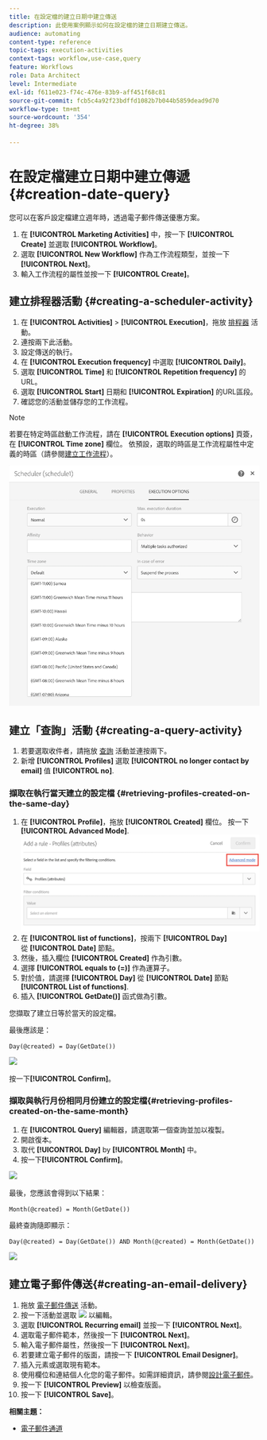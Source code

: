 ```yaml
---
title: 在設定檔的建立日期中建立傳送
description: 此使用案例顯示如何在設定檔的建立日期建立傳送。
audience: automating
content-type: reference
topic-tags: execution-activities
context-tags: workflow,use-case,query
feature: Workflows
role: Data Architect
level: Intermediate
exl-id: f611e023-f74c-476e-83b9-aff451f68c81
source-git-commit: fcb5c4a92f23bdffd1082b7b044b5859dead9d70
workflow-type: tm+mt
source-wordcount: '354'
ht-degree: 38%

---
```


# 在設定檔建立日期中建立傳遞 {#creation-date-query}

您可以在客戶設定檔建立週年時，透過電子郵件傳送優惠方案。

1. 在 **[!UICONTROL Marketing Activities]** 中，按一下 **[!UICONTROL Create]** 並選取 **[!UICONTROL Workflow]**。
1. 選取 **[!UICONTROL New Workflow]** 作為工作流程類型，並按一下 **[!UICONTROL Next]**。
1. 輸入工作流程的屬性並按一下 **[!UICONTROL Create]**。

## 建立排程器活動 {#creating-a-scheduler-activity}

1. 在 **[!UICONTROL Activities]** > **[!UICONTROL Execution]**，拖放 [排程器](../../automating/using/scheduler.md) 活動。
1. 連按兩下此活動。
1. 設定傳送的執行。
1. 在 **[!UICONTROL Execution frequency]** 中選取 **[!UICONTROL Daily]**。
1. 選取 **[!UICONTROL Time]** 和 **[!UICONTROL Repetition frequency]** 的URL。
1. 選取 **[!UICONTROL Start]** 日期和 **[!UICONTROL Expiration]** 的URL區段。
1. 確認您的活動並儲存您的工作流程。

>[!NOTE]
>
>若要在特定時區啟動工作流程，請在 **[!UICONTROL Execution options]** 頁簽，在 **[!UICONTROL Time zone]** 欄位。 依預設，選取的時區是工作流程屬性中定義的時區（請參閱[建立工作流程](../../automating/using/building-a-workflow.md)）。

![](assets/time_zone.png)

## 建立「查詢」活動 {#creating-a-query-activity}

1. 若要選取收件者，請拖放 [查詢](../../automating/using/query.md) 活動並連按兩下。
1. 新增 **[!UICONTROL Profiles]** 選取 **[!UICONTROL no longer contact by email]** 值 **[!UICONTROL no]**.

### 擷取在執行當天建立的設定檔 {#retrieving-profiles-created-on-the-same-day}

1. 在 **[!UICONTROL Profile]**，拖放 **[!UICONTROL Created]** 欄位。 按一下 **[!UICONTROL Advanced Mode]**.
   ![](assets/advanced_mode.png)
1. 在 **[!UICONTROL list of functions]**，按兩下 **[!UICONTROL Day]** 從 **[!UICONTROL Date]** 節點。
1. 然後，插入欄位 **[!UICONTROL Created]** 作為引數。
1. 選擇 **[!UICONTROL equals to (=)]** 作為運算子。
1. 對於值，請選擇 **[!UICONTROL Day]** 從 **[!UICONTROL Date]** 節點 **[!UICONTROL List of functions]**.
1. 插入 **[!UICONTROL GetDate()]** 函式做為引數。

您擷取了建立日等於當天的設定檔。

最後應該是：

```Day(@created) = Day(GetDate())```

![](assets/day_creation_query.png)

按一下&#x200B;**[!UICONTROL Confirm]**。

### 擷取與執行月份相同月份建立的設定檔{#retrieving-profiles-created-on-the-same-month}

1. 在 **[!UICONTROL Query]** 編輯器，請選取第一個查詢並加以複製。
1. 開啟復本。
1. 取代 **[!UICONTROL Day]** by **[!UICONTROL Month]** 中。
1. 按一下&#x200B;**[!UICONTROL Confirm]**。

![](assets/month_rule.png)

最後，您應該會得到以下結果：

``` Month(@created) = Month(GetDate()) ```

最終查詢隨即顯示：

```Day(@created) = Day(GetDate()) AND Month(@created) = Month(GetDate())```

![](assets/expression_editor_1.png)

## 建立電子郵件傳送{#creating-an-email-delivery}

1. 拖放 [電子郵件傳送](../../automating/using/email-delivery.md) 活動。
1. 按一下活動並選取 ![](assets/edit_darkgrey-24px.png) 以編輯。
1. 選取 **[!UICONTROL Recurring email]** 並按一下 **[!UICONTROL Next]**。
1. 選取電子郵件範本，然後按一下 **[!UICONTROL Next]**。
1. 輸入電子郵件屬性，然後按一下 **[!UICONTROL Next]**。
1. 若要建立電子郵件的版面，請按一下 **[!UICONTROL Email Designer]**。
1. 插入元素或選取現有範本。
1. 使用欄位和連結個人化您的電子郵件。如需詳細資訊，請參閱[設計電子郵件](../../designing/using/designing-from-scratch.md#designing-an-email-content-from-scratch)。
1. 按一下 **[!UICONTROL Preview]** 以檢查版面。
1. 按一下 **[!UICONTROL Save]**。

**相關主題：**

* [電子郵件通道](../../channels/using/creating-an-email.md)
